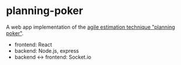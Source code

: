 # planning-poker

A web app implementation of the [agile estimation technique "planning poker"](https://en.wikipedia.org/wiki/Planning_poker).
- frontend: React
- backend: Node.js, express
- backend <-> frontend: Socket.io
